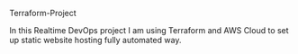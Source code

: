 Terraform-Project


In this Realtime DevOps project I am using Terraform and AWS Cloud to set up static website hosting fully automated way.
